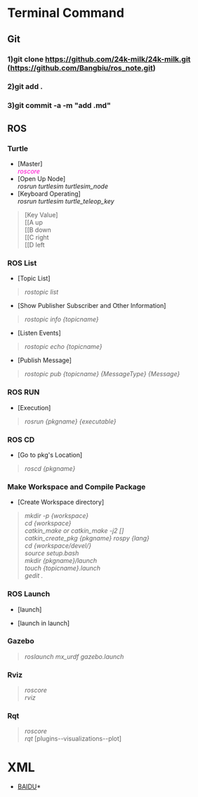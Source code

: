 # Terminal Command

## Git
### 1)git clone https://github.com/24k-milk/24k-milk.git (https://github.com/Bangbiu/ros_note.git)
### 2)git add .
### 3)git commit -a -m "add .md"

## ROS
### Turtle
* [Master]  
<font color=#FF00CC>*roscore*</font>  
* [Open Up Node]  
*rosrun turtlesim turtlesim_node*  
* [Keyboard Operating]  
*rosrun turtlesim turtle_teleop_key*  
>[Key Value]  
>[[A up  
>[[B down  
>[[C right  
>[[D left  

### ROS List
* [Topic List]  
>*rostopic list*  
* [Show Publisher Subscriber and Other Information]  
>*rostopic info {topicname}*  
* [Listen Events]  
>*rostopic echo {topicname}*  
* [Publish Message]  
>*rostopic pub {topicname} {MessageType} {Message}*  
### ROS RUN
* [Execution]  
>*rosrun {pkgname} {executable}*  
### ROS CD
* [Go to pkg's Location]  
>*roscd {pkgname}*  
### Make Workspace and Compile Package
* [Create Workspace directory]  
>*mkdir -p {workspace}*  
>*cd {workspace}*  
>*catkin_make or catkin_make -j2 []*  
>*catkin_create_pkg {pkgname} rospy {lang}*  
>*cd {workspace/devel/}*   
>*source setup.bash*  
>*mkdir {pkgname}/launch*  
>*touch {topicname}.launch*  
>*gedit .*  
### ROS Launch
* [launch]  
>*<node name="hahahh" pkg="turtlesim" type="turtlesim_node" />*  
* [launch in launch]  
>*<node name="virtualController" pkg="mx_teleop" type="virtual_joystick.py" />*  
### Gazebo
>*roslaunch mx_urdf gazebo.launch*  
### Rviz
>*roscore*  
>*rviz*  
### Rqt
>*roscore*  
>*rqt* [plugins--visualizations--plot]  

# XML
><node name="hahahh" pkg="turtlesim" type="turtlesim_node" />  


* [BAIDU](http://www.baidu.com)*
